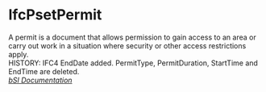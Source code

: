 IfcPsetPermit
=============
A permit is a document that allows permission to gain access to an area or
carry out work in a situation where security or other access restrictions
apply.  
HISTORY: IFC4 EndDate added. PermitType, PermitDuration, StartTime and EndTime
are deleted.  
[ _bSI
Documentation_](https://standards.buildingsmart.org/IFC/DEV/IFC4_2/FINAL/HTML/schema/ifcsharedmgmtelements/pset/pset_permit.htm)


